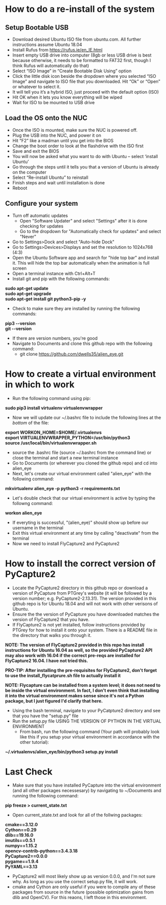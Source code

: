 # How to do a re-install of the system
## Setup Bootable USB
* Download desired Ubuntu ISO file from ubuntu.com. All further instructions assume Ubuntu 18.04
* Install Rufus from https://rufus.ie/en_IE.html
* Insert empty USB drive into computer (8gb or less USB drive is best because otherwise, it needs to be formatted to FAT32 first, though I think Rufus will automatically do that)
* Select “ISO Image” in “Create Bootable Disk Using” option
* Click the little disk icon beside the dropdown where you selected “ISO Image” and navigate to ISO file that you downloaded. Hit “Ok” or “Open” or whatever to select it. 
* It will tell you it’s a hybrid ISO, just proceed with the default option (ISO)
* Hit OK when it lets you know everything will be wiped
* Wait for ISO to be mounted to USB drive
## Load the OS onto the NUC
* Once the ISO is mounted, make sure the NUC is powered off. 
* Plug the USB into the NUC, and power it on
* Hit “F2” like a madman until you get into the BIOS
* Change the boot order to look at the flashdrive with the ISO first
* Save and exit the BIOS
* You will now be asked what you want to do with Ubuntu – select ‘install Ubuntu’
* Go through the steps until it tells you that a version of Ubuntu is already on the computer
* Select “Re-install Ubuntu” to reinstall
* Finish steps and wait until installation is done
* Reboot
## Configure your system
* Turn off automatic updates
  * Open "Software Updater" and select "Settings" after it is done checking for updates
  * Go to the dropdown for "Automatically check for updates" and select "Never"
* Go to Settings>Dock and select "Auto-hide Dock"
* Go to Settings>Devices>Displays and set the resolution to 1024x768 (4:3)
* Open the Ubuntu Software app and search for "hide top bar" and install it. This will hide the top bar automatically when the animation is full screen
* Open a terminal instance with Ctrl+Alt+T
* Install git and pip with the following commands:  

**sudo apt-get update**  
**sudo apt-get upgrade**  
**sudo apt-get install git python3-pip -y**

* Check to make sure they are installed by running the following commands:  

**pip3 --version**  
**git --version**

* If there are version numbers, you're good
* Navigate to Documents and clone this github repo with the following command:
  * git clone https://github.com/dwells35/alien_eye.git

# How to create a virtual environment in which to work
* Run the following command using pip:  

**sudo pip3 install virtualenv virtualenvwrapper**

* Now we will update our ~/.bashrc file to include the following lines at the _bottom_ of the file:  

**export WORKON_HOME=$HOME/.virtualenvs**  
**export VIRTUALENVWRAPPER_PYTHON=/usr/bin/python3**  
**source /usr/local/bin/virtualenvwrapper.sh**  

* source the .bashrc file (source ~/.bashrc from the command line) or close the terminal and start a new terminal instance
* Go to Documents (or wherever you cloned the github repo) and cd into alien_eye
* Next, let's create our virtual environment called "alien_eye" with the following command:  

**mkvirtualenv alien_eye -p python3 -r requirements.txt**

* Let's double check that our virtual environment is active by typing the followng command:  

**workon alien_eye**

* If everyting is successful, "(alien_eye)" should show up before our username in the terminal
* Exit this virtual environment at any time by calling "deactivate" from the terminal
* Now we need to install FlyCapture2 and PyCapture2

# How to install the correct version of PyCapture2
* Locate the PyCapture2 directory in this github repo or download a version of PyCapture from PTGrey's website (it will be followed by a version number; e.g. PyCapture2-2.13.31). The version provided in this github repo is for Ubuntu 18.04 and will not work with other verisons of Ubuntu.
* Ensure the the version of PyCapture you have downloaded matches the version of FlyCapture2 that you have.
* If FlyCapture2 is not yet installed, follow instructions provided by PTGrey for how to install it onto your system. There is a README file in the directory that walks you through it.  

**NOTE: The version of FlyCapture2 provided in this repo has install instructions for Ubuntu 16.04 as well, so the provided PyCapture2 API may also work with 16.04 if the correct pre-reqs are installed for FlyCapture2 16.04. I have not tried this.**  

**PRO-TIP: After installing the pre-requisites for FlyCapture2, don't forget to use the install_flycatprure.sh file to actually install it**  

**NOTE: Flycapture can be installed from a system level; it does not need to be inside the virtual environment. In fact, I don't even think that installing it into the virtual environment makes sense since it's not a Python package, but I just figured I'd clarify that here.**

* Using the bash terminal, navigate to your PyCatpture2 directory and see that you have the "setup.py" file
* Run the setup.py file USING THE VERSION OF PYTHON IN THE VIRTUAL ENVIRONMENT
  * From bash, run the following command (Your path will probably look like this if you setup your virtual environment in accordance with the other tutorial):  
  
**~/.virtualenvs/alien_eye/bin/python3 setup.py install**

# Last Check
 * Make sure that you have installed PyCapture into the virtual environment (and all other packages necessesary) by navigating to ~/Documents and running the following command:  
 
 **pip freeze > current_state.txt**
 
 * Open current_state.txt and look for all of the follwing packages:  
 
 **cmake==3.12.0  
 Cython==0.29  
 dlib==19.16.0  
 imutils==0.5.1  
 numpy==1.15.2  
 opencv-contrib-python==3.4.3.18  
 PyCapture2==0.0.0  
 pygame==1.9.4  
 PyYAML==3.13**  
 
 * PyCapture2 will most likely show up as version 0.0.0, and I'm not sure why. As long as you use the correct setup.py file, it will work.
 * cmake and Cython are only useful if you were to compile any of these packages from source in the future (possible optimization gains from dlib and OpenCV). For this reaons, I left those in this environment.

